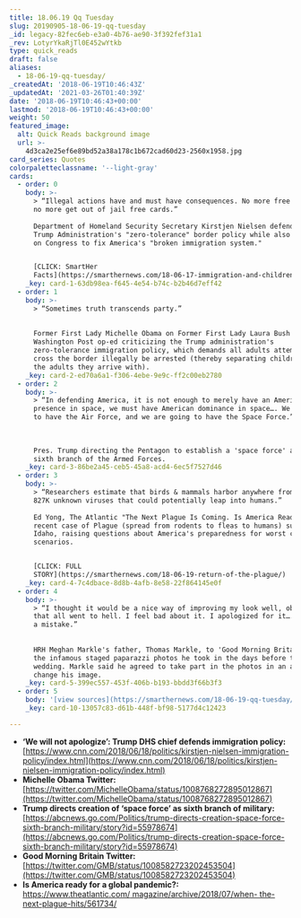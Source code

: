 ```yaml
---
title: 18.06.19 Qq Tuesday
slug: 20190905-18-06-19-qq-tuesday
_id: legacy-82fec6eb-e3a0-4b76-ae90-3f392fef31a1
_rev: LotyrYkaRjTl0E452wYtkb
type: quick_reads
draft: false
aliases:
  - 18-06-19-qq-tuesday/
_createdAt: '2018-06-19T10:46:43Z'
_updatedAt: '2021-03-26T01:40:39Z'
date: '2018-06-19T10:46:43+00:00'
lastmod: '2018-06-19T10:46:43+00:00'
weight: 50
featured_image:
  alt: Quick Reads background image
  url: >-
    4d3ca2e25ef6e89bd52a38a178c1b672cad60d23-2560x1958.jpg
card_series: Quotes
colorpaletteclassname: '--light-gray'
cards:
  - order: 0
    body: >-
      > “Illegal actions have and must have consequences. No more free passes,
      no more get out of jail free cards.”  
        
      Department of Homeland Security Secretary Kirstjen Nielsen defending the
      Trump Administration's "zero-tolerance" border policy while also calling
      on Congress to fix America's "broken immigration system."


      [CLICK: SmartHer
      Facts](https://smarthernews.com/18-06-17-immigration-and-children-at-border/)
    _key: card-1-63db98ea-f645-4e54-b74c-b2b46d7eff42
  - order: 1
    body: >-
      > “Sometimes truth transcends party.”  
        
        
      Former First Lady Michelle Obama on Former First Lady Laura Bush's
      Washington Post op-ed criticizing the Trump administration's
      zero-tolerance immigration policy, which demands all adults attempting to
      cross the border illegally be arrested (thereby separating children from
      the adults they arrive with).
    _key: card-2-ed70a6a1-f306-4ebe-9e9c-ff2c00eb2780
  - order: 2
    body: >-
      > “In defending America, it is not enough to merely have an American
      presence in space, we must have American dominance in space…. We are going
      to have the Air Force, and we are going to have the Space Force.”  
        
        
        
      Pres. Trump directing the Pentagon to establish a 'space force' as the
      sixth branch of the Armed Forces.
    _key: card-3-86be2a45-ceb5-45a8-acd4-6ec5f7527d46
  - order: 3
    body: >-
      > “Researchers estimate that birds & mammals harbor anywhere from 631K to
      827K unknown viruses that could potentially leap into humans.”  
        
      Ed Yong, The Atlantic "The Next Plague Is Coming. Is America Ready?" - A
      recent case of Plague (spread from rodents to fleas to humans) surfaced in
      Idaho, raising questions about America's preparedness for worst case
      scenarios.


      [CLICK: FULL
      STORY](https://smarthernews.com/18-06-19-return-of-the-plague/)
    _key: card-4-7c4dbace-8d8b-4afb-8e58-22f864145e0f
  - order: 4
    body: >-
      > “I thought it would be a nice way of improving my look well, obviously
      that all went to hell. I feel bad about it. I apologized for it…. That was
      a mistake.”  
        
        
      HRH Meghan Markle's father, Thomas Markle, to 'Good Morning Britain' on
      the infamous staged paparazzi photos he took in the days before the royal
      wedding. Markle said he agreed to take part in the photos in an attempt to
      change his image.
    _key: card-5-399ec557-453f-406b-b193-bbdd3f66b3f3
  - order: 5
    body: '[view sources](https://smarthernews.com/18-06-19-qq-tuesday/)'
    _key: card-10-13057c83-d61b-448f-bf98-5177d4c12423

---
```

* **‘We will not apologize’: Trump DHS chief defends immigration policy:**  
[https://www.cnn.com/2018/06/18/politics/kirstjen-nielsen-immigration-policy/index.html](https://www.cnn.com/2018/06/18/politics/kirstjen-nielsen-immigration-policy/index.html)
* **Michelle Obama Twitter:**  
[https://twitter.com/MichelleObama/status/1008768272895012867](https://twitter.com/MichelleObama/status/1008768272895012867)
* **Trump directs creation of ‘space force’ as sixth branch of military:**  
[https://abcnews.go.com/Politics/trump-directs-creation-space-force-sixth-branch-military/story?id=55978674](https://abcnews.go.com/Politics/trump-directs-creation-space-force-sixth-branch-military/story?id=55978674)
* **Good Morning Britain Twitter:**  
[https://twitter.com/GMB/status/1008582723202453504](https://twitter.com/GMB/status/1008582723202453504)
* **Is America ready for a global pandemic?:**  
[https://www.theatlantic.com/ magazine/archive/2018/07/when- the-next-plague-hits/561734/](https://www.theatlantic.com/)